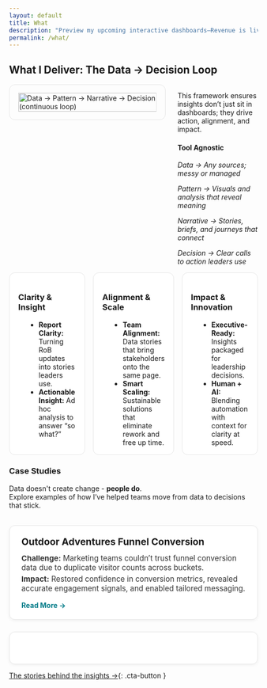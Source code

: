 ```yaml
---
layout: default
title: What
description: "Preview my upcoming interactive dashboards—Revenue is live in preview, with HR and Marketing dashboards coming soon!"
permalink: /what/
---
```


## What I Deliver: The Data → Decision Loop  
<div style="display: flex; align-items: flex-start; gap: 1.5rem; flex-wrap: wrap;">
  <picture>
    <source 
      srcset="{{ '/assets/images/Data Journey.png' | relative_url }}" 
      media="(prefers-color-scheme: dark)">
    <img 
      src="{{ '/assets/images/Data Journey.png' | relative_url }}" 
      alt="Data → Pattern → Narrative → Decision (continuous loop)"
      style="width: 100%; max-width: 280px; height: auto; border:1px solid #e6e6e6;border-radius:12px;padding:1rem 1.1rem; align-self: flex-start;">
  </picture>
  <div style="flex: 1;">  
    <p>This framework ensures insights don’t just sit in dashboards; they drive action, alignment, and impact.</p>
    <H4><strong>Tool Agnostic</strong></H4>  
    <p><em>Data → Any sources; messy or managed</em></p>
    <p><em>Pattern → Visuals and analysis that reveal meaning</em></p>
    <p><em>Narrative → Stories, briefs, and journeys that connect</em></p>
    <p><em>Decision → Clear calls to action leaders use</em></p>
  </div>
</div>

<style>
  .psa-grid{display:grid;grid-template-columns:repeat(3,1fr);gap:1rem}
  .psa-card{background:#fff;border:1px solid #e6e6e6;border-radius:12px;padding:1rem 1.1rem}
  .psa-card h4{margin:.25rem 0 .5rem;font-size:1.05rem}
  .psa-card ul{margin:.25rem 0 0 1.1rem}
  .psa-muted{color:#666;font-style:italic;margin:.75rem 0 0}
  @media (max-width:900px){.psa-grid{grid-template-columns:1fr 1fr}}
  @media (max-width:640px){.psa-grid{grid-template-columns:1fr}}
</style>

<div class="psa-grid">
  <div class="psa-card">
    <h3>Clarity &amp; Insight</h3>
    <ul>
      <li><strong>Report Clarity:</strong> Turning RoB updates into stories leaders use.</li>
      <li><strong>Actionable Insight:</strong> Ad hoc analysis to answer “so what?”</li>
    </ul>
  </div>
  <div class="psa-card">
    <h3>Alignment &amp; Scale</h3>
    <ul>
      <li><strong>Team Alignment:</strong> Data stories that bring stakeholders onto the same page.</li>
      <li><strong>Smart Scaling:</strong> Sustainable solutions that eliminate rework and free up time.</li>
    </ul>
  </div>
  <div class="psa-card">
    <h3>Impact &amp; Innovation</h3>
    <ul>
      <li><strong>Executive-Ready:</strong> Insights packaged for leadership decisions.</li>
      <li><strong>Human + AI:</strong> Blending automation with context for clarity at speed.</li>
    </ul>
  </div>
</div>

### Case Studies  
Data doesn't create change - **people do**.  
Explore examples of how I’ve helped teams move from data to decisions that stick.

<style>
  .case-studies-grid {
    display: grid;
    grid-template-columns: repeat(auto-fit, minmax(280px, 1fr));
    gap: 1.5rem;
    margin-top: 2rem;
  }
  .case-card {
    background: #fff;
    border: 1px solid #e6e6e6;
    border-radius: 12px;
    padding: 1.25rem 1.5rem;
    box-shadow: 0 2px 6px rgba(0,0,0,0.05);
    transition: transform 0.2s ease, box-shadow 0.2s ease;
  }
  .case-card:hover {
    transform: translateY(-3px);
    box-shadow: 0 4px 12px rgba(0,0,0,0.08);
  }
  .case-card h3 {
    margin-top: 0;
    margin-bottom: 0.75rem;
    font-size: 1.2rem;
  }
  .case-card p {
    margin: 0.25rem 0;
    color: #333;
    font-size: 0.95rem;
  }
  .case-card a {
    display: inline-block;
    margin-top: 0.75rem;
    font-weight: bold;
    color: #007a87; /* your PSA teal */
    text-decoration: none;
  }
  .case-card a:hover {
    text-decoration: underline;
  }
</style>
<div class="case-studies-grid">
  <!-- Case Study 1 -->
  <div class="case-card">
    <h3>Outdoor Adventures Funnel Conversion</h3>
    <p><strong>Challenge:</strong> Marketing teams couldn’t trust funnel conversion data due to duplicate visitor counts across buckets.</p>
    <p><strong>Impact:</strong> Restored confidence in conversion metrics, revealed accurate engagement signals, and enabled tailored messaging.</p>
    <a href="/case-study/online-vacation-funnel/">Read More →</a>
  </div>
  <!-- Case Study 2 -->
  <div class="case-card">
    <h3> </h3>
    <p></p>
    <p></p>
    <a href="#"></a>
  </div>
</div>

[The stories behind the insights →](/why/){: .cta-button }
